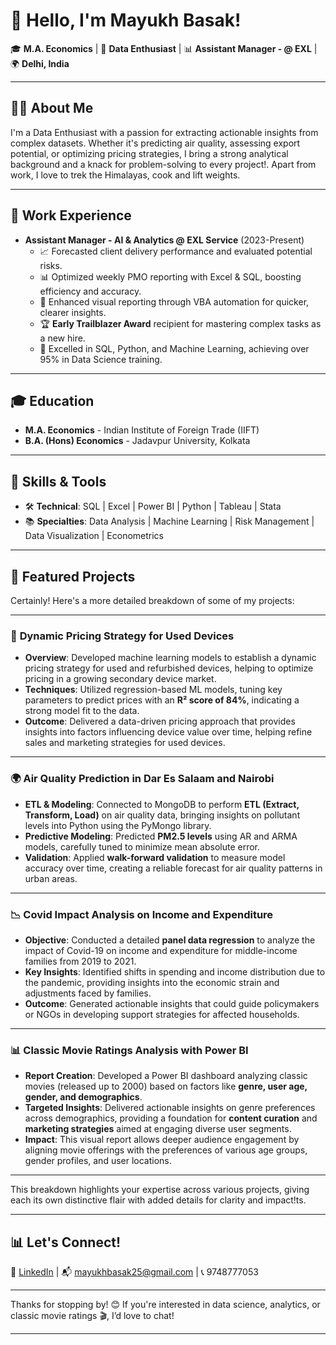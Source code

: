 
# 👋 Hello, I'm Mayukh Basak!  

🎓 **M.A. Economics** | 💼 **Data Enthusiast** | 📊 **Assistant Manager - @ EXL** | 🌍 **Delhi, India**

---

## 👨‍💻 About Me

I'm a Data Enthusiast with a passion for extracting actionable insights from complex datasets. Whether it's predicting air quality, assessing export potential, or optimizing pricing strategies, I bring a strong analytical background and a knack for problem-solving to every project!. Apart from work, I love to trek the Himalayas, cook and lift weights.

---

## 💼 Work Experience

- **Assistant Manager - AI & Analytics @ EXL Service** (2023-Present)
  - 📈 Forecasted client delivery performance and evaluated potential risks.
  - 📊 Optimized weekly PMO reporting with Excel & SQL, boosting efficiency and accuracy.
  - 🎨 Enhanced visual reporting through VBA automation for quicker, clearer insights.
  - 🏆 **Early Trailblazer Award** recipient for mastering complex tasks as a new hire.
  - 🧠 Excelled in SQL, Python, and Machine Learning, achieving over 95% in Data Science training.

---

## 🎓 Education

- **M.A. Economics** - Indian Institute of Foreign Trade (IIFT)  
- **B.A. (Hons) Economics** - Jadavpur University, Kolkata  

---

## 🌟 Skills & Tools

- 🛠 **Technical**: SQL | Excel | Power BI | Python | Tableau | Stata  
- 📚 **Specialties**: Data Analysis | Machine Learning | Risk Management | Data Visualization | Econometrics  

---

## 📂 Featured Projects

Certainly! Here's a more detailed breakdown of some of my projects:

---

### 📱 **Dynamic Pricing Strategy for Used Devices**
- **Overview**: Developed machine learning models to establish a dynamic pricing strategy for used and refurbished devices, helping to optimize pricing in a growing secondary device market.
- **Techniques**: Utilized regression-based ML models, tuning key parameters to predict prices with an **R² score of 84%**, indicating a strong model fit to the data.
- **Outcome**: Delivered a data-driven pricing approach that provides insights into factors influencing device value over time, helping refine sales and marketing strategies for used devices.

---

### 🌍 **Air Quality Prediction in Dar Es Salaam and Nairobi**
- **ETL & Modeling**: Connected to MongoDB to perform **ETL (Extract, Transform, Load)** on air quality data, bringing insights on pollutant levels into Python using the PyMongo library.
- **Predictive Modeling**: Predicted **PM2.5 levels** using AR and ARMA models, carefully tuned to minimize mean absolute error.
- **Validation**: Applied **walk-forward validation** to measure model accuracy over time, creating a reliable forecast for air quality patterns in urban areas.

---

### 📉 **Covid Impact Analysis on Income and Expenditure**
- **Objective**: Conducted a detailed **panel data regression** to analyze the impact of Covid-19 on income and expenditure for middle-income families from 2019 to 2021.
- **Key Insights**: Identified shifts in spending and income distribution due to the pandemic, providing insights into the economic strain and adjustments faced by families.
- **Outcome**: Generated actionable insights that could guide policymakers or NGOs in developing support strategies for affected households.

---

### 📊 **Classic Movie Ratings Analysis with Power BI**
- **Report Creation**: Developed a Power BI dashboard analyzing classic movies (released up to 2000) based on factors like **genre, user age, gender, and demographics**.
- **Targeted Insights**: Delivered actionable insights on genre preferences across demographics, providing a foundation for **content curation** and **marketing strategies** aimed at engaging diverse user segments.
- **Impact**: This visual report allows deeper audience engagement by aligning movie offerings with the preferences of various age groups, gender profiles, and user locations.

---

This breakdown highlights your expertise across various projects, giving each its own distinctive flair with added details for clarity and impact!ts.

---

## 📊 Let's Connect!


💼 [LinkedIn](https://www.linkedin.com/in/mayukh-b-b8329a167/) | 📬 mayukhbasak25@gmail.com | 📞 9748777053

---

Thanks for stopping by! 😊 If you're interested in data science, analytics, or classic movie ratings 🎬, I’d love to chat!

--- 

